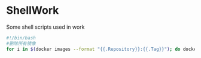 # ShellWork
Some shell scripts used in work
```bash
#!/bin/bash
#删除所有镜像
for i in $(docker images --format "{{.Repository}}:{{.Tag}}"); do docker rmi -f $i;  done
```
